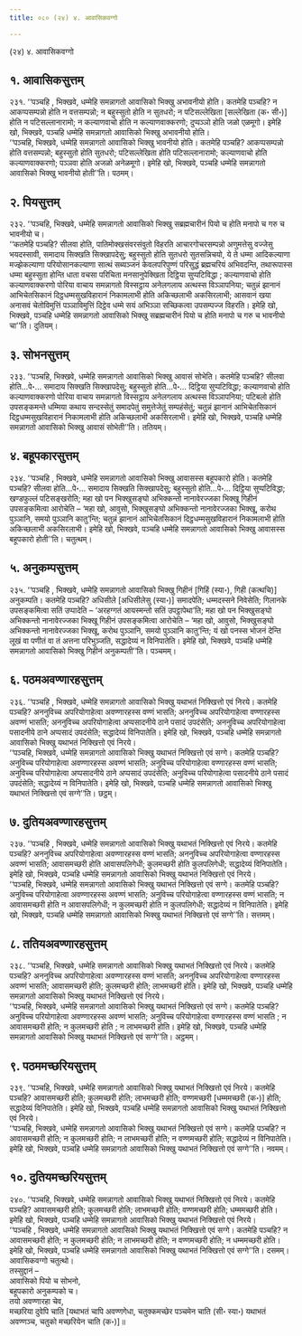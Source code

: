 ```yaml
---
title: ०८० (२४) ४. आवासिकवग्गो

---
```

(२४) ४. आवासिकवग्गो  


## १. आवासिकसुत्तम्

२३१. ‘‘पञ्चहि , भिक्खवे, धम्मेहि समन्नागतो आवासिको भिक्खु अभावनीयो होति। कतमेहि पञ्चहि? न आकप्पसम्पन्नो होति न वत्तसम्पन्नो; न बहुस्सुतो होति न सुतधरो; न पटिसल्लेखिता [सल्लेखिता (क॰ सी॰)] होति न पटिसल्लानारामो; न कल्याणवाचो होति न कल्याणवाक्करणो; दुप्पञ्ञो होति जळो एळमूगो। इमेहि खो, भिक्खवे, पञ्चहि धम्मेहि समन्नागतो आवासिको भिक्खु अभावनीयो होति।  
‘‘पञ्चहि, भिक्खवे, धम्मेहि समन्नागतो आवासिको भिक्खु भावनीयो होति। कतमेहि पञ्चहि? आकप्पसम्पन्नो होति वत्तसम्पन्नो; बहुस्सुतो होति सुतधरो; पटिसल्लेखिता होति पटिसल्लानारामो; कल्याणवाचो होति कल्याणवाक्करणो; पञ्ञवा होति अजळो अनेळमूगो। इमेहि खो, भिक्खवे, पञ्चहि धम्मेहि समन्नागतो आवासिको भिक्खु भावनीयो होती’’ति। पठमम्।  


## २. पियसुत्तम्

२३२. ‘‘पञ्चहि, भिक्खवे, धम्मेहि समन्नागतो आवासिको भिक्खु सब्रह्मचारीनं पियो च होति मनापो च गरु च भावनीयो च।  
‘‘कतमेहि पञ्चहि? सीलवा होति, पातिमोक्खसंवरसंवुतो विहरति आचारगोचरसम्पन्नो अणुमत्तेसु वज्जेसु भयदस्सावी, समादाय सिक्खति सिक्खापदेसु; बहुस्सुतो होति सुतधरो सुतसन्निचयो, ये ते धम्मा आदिकल्याणा मज्झेकल्याणा परियोसानकल्याणा सात्थं सब्यञ्जनं केवलपरिपुण्णं परिसुद्धं ब्रह्मचरियं अभिवदन्ति, तथारूपास्स धम्मा बहुस्सुता होन्ति धाता वचसा परिचिता मनसानुपेक्खिता दिट्ठिया सुप्पटिविद्धा ; कल्याणवाचो होति कल्याणवाक्करणो पोरिया वाचाय समन्नागतो विस्सट्ठाय अनेलगलाय अत्थस्स विञ्ञापनिया; चतुन्नं झानानं आभिचेतसिकानं दिट्ठधम्मसुखविहारानं निकामलाभी होति अकिच्छलाभी अकसिरलाभी; आसवानं खया अनासवं चेतोविमुत्तिं पञ्ञाविमुत्तिं दिट्ठेव धम्मे सयं अभिञ्ञा सच्छिकत्वा उपसम्पज्ज विहरति। इमेहि खो, भिक्खवे, पञ्चहि धम्मेहि समन्नागतो आवासिको भिक्खु सब्रह्मचारीनं पियो च होति मनापो च गरु च भावनीयो चा’’ति। दुतियम्।  


## ३. सोभनसुत्तम्

२३३. ‘‘पञ्चहि, भिक्खवे, धम्मेहि समन्नागतो आवासिको भिक्खु आवासं सोभेति। कतमेहि पञ्चहि? सीलवा होति…पे॰… समादाय सिक्खति सिक्खापदेसु; बहुस्सुतो होति…पे॰… दिट्ठिया सुप्पटिविद्धा; कल्याणवाचो होति कल्याणवाक्करणो पोरिया वाचाय समन्नागतो विस्सट्ठाय अनेलगलाय अत्थस्स विञ्ञापनिया; पटिबलो होति उपसङ्कमन्ते धम्मिया कथाय सन्दस्सेतुं समादपेतुं समुत्तेजेतुं सम्पहंसेतुं; चतुन्नं झानानं आभिचेतसिकानं दिट्ठधम्मसुखविहारानं निकामलाभी होति अकिच्छलाभी अकसिरलाभी। इमेहि खो, भिक्खवे, पञ्चहि धम्मेहि समन्नागतो आवासिको भिक्खु आवासं सोभेती’’ति। ततियम्।  


## ४. बहूपकारसुत्तम्

२३४. ‘‘पञ्चहि , भिक्खवे, धम्मेहि समन्नागतो आवासिको भिक्खु आवासस्स बहूपकारो होति। कतमेहि पञ्चहि? सीलवा होति…पे॰… समादाय सिक्खति सिक्खापदेसु; बहुस्सुतो होति…पे॰… दिट्ठिया सुप्पटिविद्धा; खण्डफुल्लं पटिसङ्खरोति; महा खो पन भिक्खुसङ्घो अभिक्कन्तो नानावेरज्जका भिक्खू गिहीनं उपसङ्कमित्वा आरोचेति – ‘महा खो, आवुसो, भिक्खुसङ्घो अभिक्कन्तो नानावेरज्जका भिक्खू, करोथ पुञ्ञानि, समयो पुञ्ञानि कातु’न्ति; चतुन्नं झानानं आभिचेतसिकानं दिट्ठधम्मसुखविहारानं निकामलाभी होति अकिच्छलाभी अकसिरलाभी। इमेहि खो, भिक्खवे, पञ्चहि धम्मेहि समन्नागतो आवासिको भिक्खु आवासस्स बहूपकारो होती’’ति। चतुत्थम्।  


## ५. अनुकम्पसुत्तम्

२३५. ‘‘पञ्चहि , भिक्खवे, धम्मेहि समन्नागतो आवासिको भिक्खु गिहीनं [गिहिं (स्या॰), गिही (कत्थचि)] अनुकम्पति। कतमेहि पञ्चहि? अधिसीले [अधिसीलेसु (स्या॰)] समादपेति; धम्मदस्सने निवेसेति; गिलानके उपसङ्कमित्वा सतिं उप्पादेति – ‘अरहग्गतं आयस्मन्तो सतिं उपट्ठापेथा’ति; महा खो पन भिक्खुसङ्घो अभिक्कन्तो नानावेरज्जका भिक्खू गिहीनं उपसङ्कमित्वा आरोचेति – ‘महा खो, आवुसो, भिक्खुसङ्घो अभिक्कन्तो नानावेरज्जका भिक्खू, करोथ पुञ्ञानि, समयो पुञ्ञानि कातु’न्ति; यं खो पनस्स भोजनं देन्ति लूखं वा पणीतं वा तं अत्तना परिभुञ्जति, सद्धादेय्यं न विनिपातेति। इमेहि खो, भिक्खवे, पञ्चहि धम्मेहि समन्नागतो आवासिको भिक्खु गिहीनं अनुकम्पती’’ति। पञ्चमम्।  


## ६. पठमअवण्णारहसुत्तम्

२३६. ‘‘पञ्चहि , भिक्खवे, धम्मेहि समन्नागतो आवासिको भिक्खु यथाभतं निक्खित्तो एवं निरये। कतमेहि पञ्चहि? अननुविच्च अपरियोगाहेत्वा अवण्णारहस्स वण्णं भासति; अननुविच्च अपरियोगाहेत्वा वण्णारहस्स अवण्णं भासति; अननुविच्च अपरियोगाहेत्वा अप्पसादनीये ठाने पसादं उपदंसेति; अननुविच्च अपरियोगाहेत्वा पसादनीये ठाने अप्पसादं उपदंसेति; सद्धादेय्यं विनिपातेति। इमेहि खो, भिक्खवे, पञ्चहि धम्मेहि समन्नागतो आवासिको भिक्खु यथाभतं निक्खित्तो एवं निरये।  
‘‘पञ्चहि, भिक्खवे, धम्मेहि समन्नागतो आवासिको भिक्खु यथाभतं निक्खित्तो एवं सग्गे। कतमेहि पञ्चहि? अनुविच्च परियोगाहेत्वा अवण्णारहस्स अवण्णं भासति; अनुविच्च परियोगाहेत्वा वण्णारहस्स वण्णं भासति; अनुविच्च परियोगाहेत्वा अप्पसादनीये ठाने अप्पसादं उपदंसेति; अनुविच्च परियोगाहेत्वा पसादनीये ठाने पसादं उपदंसेति; सद्धादेय्यं न विनिपातेति। इमेहि खो, भिक्खवे, पञ्चहि धम्मेहि समन्नागतो आवासिको भिक्खु यथाभतं निक्खित्तो एवं सग्गे’’ति। छट्ठम्।  


## ७. दुतियअवण्णारहसुत्तम्

२३७. ‘‘पञ्चहि , भिक्खवे, धम्मेहि समन्नागतो आवासिको भिक्खु यथाभतं निक्खित्तो एवं निरये। कतमेहि पञ्चहि? अननुविच्च अपरियोगाहेत्वा अवण्णारहस्स वण्णं भासति; अननुविच्च अपरियोगाहेत्वा वण्णारहस्स अवण्णं भासति; आवासमच्छरी होति आवासपलिगेधी; कुलमच्छरी होति कुलपलिगेधी; सद्धादेय्यं विनिपातेति। इमेहि खो, भिक्खवे, पञ्चहि धम्मेहि समन्नागतो आवासिको भिक्खु यथाभतं निक्खित्तो एवं निरये।  
‘‘पञ्चहि, भिक्खवे, धम्मेहि समन्नागतो आवासिको भिक्खु यथाभतं निक्खित्तो एवं सग्गे। कतमेहि पञ्चहि? अनुविच्च परियोगाहेत्वा अवण्णारहस्स अवण्णं भासति; अनुविच्च परियोगाहेत्वा वण्णारहस्स वण्णं भासति; न आवासमच्छरी होति न आवासपलिगेधी; न कुलमच्छरी होति न कुलपलिगेधी; सद्धादेय्यं न विनिपातेति। इमेहि खो, भिक्खवे, पञ्चहि धम्मेहि समन्नागतो आवासिको भिक्खु यथाभतं निक्खित्तो एवं सग्गे’’ति। सत्तमम्।  


## ८. ततियअवण्णारहसुत्तम्

२३८. ‘‘पञ्चहि, भिक्खवे, धम्मेहि समन्नागतो आवासिको भिक्खु यथाभतं निक्खित्तो एवं निरये। कतमेहि पञ्चहि? अननुविच्च अपरियोगाहेत्वा अवण्णारहस्स वण्णं भासति; अननुविच्च अपरियोगाहेत्वा वण्णारहस्स अवण्णं भासति; आवासमच्छरी होति; कुलमच्छरी होति; लाभमच्छरी होति। इमेहि खो, भिक्खवे, पञ्चहि धम्मेहि समन्नागतो आवासिको भिक्खु यथाभतं निक्खित्तो एवं निरये।  
‘‘पञ्चहि, भिक्खवे, धम्मेहि समन्नागतो आवासिको भिक्खु यथाभतं निक्खित्तो एवं सग्गे। कतमेहि पञ्चहि? अनुविच्च परियोगाहेत्वा अवण्णारहस्स अवण्णं भासति; अनुविच्च परियोगाहेत्वा वण्णारहस्स वण्णं भासति ; न आवासमच्छरी होति; न कुलमच्छरी होति ; न लाभमच्छरी होति। इमेहि खो, भिक्खवे, पञ्चहि धम्मेहि समन्नागतो आवासिको भिक्खु यथाभतं निक्खित्तो एवं सग्गे’’ति। अट्ठमम्।  


## ९. पठममच्छरियसुत्तम्

२३९. ‘‘पञ्चहि, भिक्खवे, धम्मेहि समन्नागतो आवासिको भिक्खु यथाभतं निक्खित्तो एवं निरये। कतमेहि पञ्चहि? आवासमच्छरी होति; कुलमच्छरी होति; लाभमच्छरी होति; वण्णमच्छरी [धम्ममच्छरी (क॰)] होति; सद्धादेय्यं विनिपातेति। इमेहि खो, भिक्खवे, पञ्चहि धम्मेहि समन्नागतो आवासिको भिक्खु यथाभतं निक्खित्तो एवं निरये।  
‘‘पञ्चहि, भिक्खवे, धम्मेहि समन्नागतो आवासिको भिक्खु यथाभतं निक्खित्तो एवं सग्गे। कतमेहि पञ्चहि? न आवासमच्छरी होति; न कुलमच्छरी होति; न लाभमच्छरी होति; न वण्णमच्छरी होति; सद्धादेय्यं न विनिपातेति। इमेहि खो, भिक्खवे, पञ्चहि धम्मेहि समन्नागतो आवासिको भिक्खु यथाभतं निक्खित्तो एवं सग्गे’’ति। नवमम्।  


## १०. दुतियमच्छरियसुत्तम्

२४०. ‘‘पञ्चहि, भिक्खवे, धम्मेहि समन्नागतो आवासिको भिक्खु यथाभतं निक्खित्तो एवं निरये। कतमेहि पञ्चहि? आवासमच्छरी होति; कुलमच्छरी होति; लाभमच्छरी होति; वण्णमच्छरी होति; धम्ममच्छरी होति। इमेहि खो, भिक्खवे, पञ्चहि धम्मेहि समन्नागतो आवासिको भिक्खु यथाभतं निक्खित्तो एवं निरये।  
‘‘पञ्चहि , भिक्खवे, धम्मेहि समन्नागतो आवासिको भिक्खु यथाभतं निक्खित्तो एवं सग्गे। कतमेहि पञ्चहि? न आवासमच्छरी होति; न कुलमच्छरी होति; न लाभमच्छरी होति; न वण्णमच्छरी होति; न धम्ममच्छरी होति। इमेहि खो, भिक्खवे, पञ्चहि धम्मेहि समन्नागतो आवासिको भिक्खु यथाभतं निक्खित्तो एवं सग्गे’’ति। दसमम्।  
आवासिकवग्गो चतुत्थो।  
तस्सुद्दानं –  
आवासिको पियो च सोभनो,  
बहूपकारो अनुकम्पको च।  
तयो अवण्णारहा चेव,  
मच्छरिया दुवेपि चाति [यथाभतं चापि अवण्णगेधा, चतुक्कमच्छेर पञ्चमेन चाति (सी॰ स्या॰) यथाभतं अवण्णञ्च, चतुको मच्छरियेन चाति (क॰)]॥  